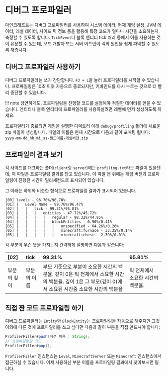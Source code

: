 # 디버그 프로파일러

마인크래프트는 디버그 프로파일러를 사용하여 시스템 데이터, 현재 게임 설정, JVM 데이터, 레벨 데이터, 사이드 틱 정보 등을 활용해 특정 코드가 얼마나 시간을 소요하는지 측정할 수 있도록 합니다. `TickEvent`나 블록 엔티티 tick 처리 등에서 이를 사용하는 것이 유용할 수 있는데, 모드 개발자 또는 서버 어드민이 랙의 원인을 쉽게 파악할 수 있도록 해줍니다.

## 디버그 프로파일러 사용하기

디버그 프로파일러는 쓰기 간단합니다. `F3 + L`을 눌러 프로파일러를 시작할 수 있습니다. 프로파일링은 10초 이후 자동으로 종료되지만, 키바인드를 다시 누르는 것으로 더 빨리 중단할 수 있습니다.

!!! note
    당연하게도, 프로파일링을 진행할 코드를 실행해야 적절한 데이터를 얻을 수 있습니다. 엔티티나 블록 엔티티에 프로파일러를 사용하실려면 레벨에 먼저 생성하도록 하세요.

프로파일러가 종료되면 게임을 실행한 디렉토리 아래 `debug/profiling` 폴더에 새로운 zip 파일이 생성됩니다.
파일의 이름은 현재 시간으로 다음과 같이 포매팅 됩니다: `yyyy-mm-dd_hh_mi_ss-월드이름-게임버전.zip`

## 프로파일러 결과 보기

각 사이드를 대표하는 폴더(`client`랑 `server`)에는 `profiling.txt`라는 파일이 있을텐데, 이 파일은 프로파일링 결과를 담고 있습니다. 이 파일 맨 위에는 게임 버전과 프로파일링이 진행된 시간이 밀리세컨드로 표시되어 있습니다.

그 아래는 하위와 비슷한 형식으로 프로파일링 결과가 표시되어 있습니다.

```
[00] levels - 96.70%/96.70%
[01] |   Level Name - 99.76%/96.47%
[02] |   |   tick - 99.31%/95.81%
[03] |   |   |   entities - 47.72%/45.72%
[04] |   |   |   |   regular - 98.32%/44.95%
[04] |   |   |   |   blockEntities - 0.90%/0.41%
[05] |   |   |   |   |   unspecified - 64.26%/0.26%
[05] |   |   |   |   |   minecraft:furnace - 33.35%/0.14%
[05] |   |   |   |   |   minecraft:chest - 2.39%/0.01%
```

각 부분이 무슨 뜻을 가지는지 간략하게 설명하면 다음과 같습니다:

| [02]   | tick   | 99.31%                                                                                    | 95.81%              |
|:------ |:------ |:----------------------------------------------------------------------------------------- |:------------------- |
| 부분의 깊이 | 부분의 이름 | 부모 기준으로 부분이 소요한 시간의 백분율. 깊이 0은 틱 전체에서 소요한 시간의 백분율. 깊이 1은 그 부모(깊이 0)에서 소요된 시간중 소요한 시간의 백분율 | 틱 전체에서 소요한 시간의 백분율. |

## 직접 짠 코드 프로파일링 하기

디버그 프로파일러는 `Entity`와 `BlockEntity`는 프로파일링을 자동으로 해주지만 그것 이외에 다른 것에 프로파일러를 쓰고 싶다면 다음과 같이 부분을 직접 만드셔야 합니다:

```java
ProfilerFiller#push(섹션 이름 : String);
// 프로파일링할 코드
ProfilerFiller#pop();
```

`ProfilerFiller` 인스턴스는 `Level`, `MinecraftServer` 또는 `Minecraft` 인스턴스에서 접근하실 수 있습니다.
이제 사용하신 부분 이름을 프로파일링 결과에서 찾아보시면 됩니다.
